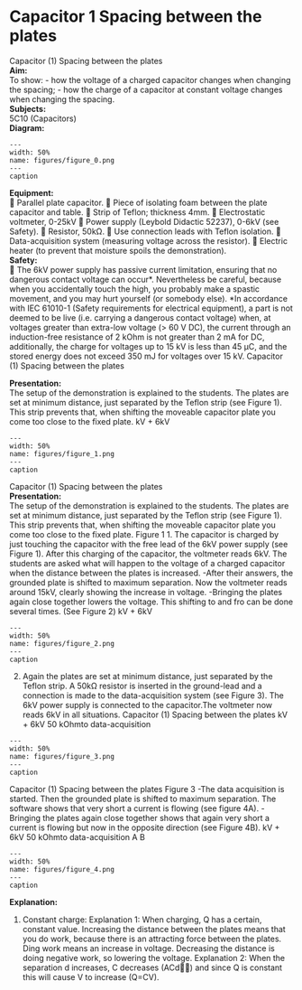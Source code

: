 # Capacitor  1 Spacing between the plates 
 Capacitor (1) Spacing between the plates   
<b> Aim: </b>  
 To show: - how the voltage of a charged capacitor changes when changing the spacing; - how the charge of a capacitor at constant voltage changes when changing the spacing.   
<b> Subjects: </b>  
 5C10 (Capacitors)   
<b> Diagram: </b>  
   
```{figure} figures/figure_0.png  
---  
width: 50%  
name: figures/figure_0.png  
---  
caption  
``` 
    
<b> Equipment: </b>  
  Parallel plate capacitor.  Piece of isolating foam between the plate capacitor and table.  Strip of Teflon; thickness 4mm.  Electrostatic voltmeter, 0-25kV  Power supply (Leybold Didactic 52237), 0-6kV (see Safety).  Resistor, 50kΩ.  Use connection leads with Teflon isolation.  Data-acquisition system (measuring voltage across the resistor).  Electric heater (to prevent that moisture spoils the demonstration).   
<b> Safety: </b>  
  The 6kV power supply has passive current limitation, ensuring that no dangerous contact voltage can occur*. Nevertheless be careful, because when you accidentally touch the high, you probably make a spastic movement, and you may hurt yourself (or somebody else). *In accordance with IEC 61010-1 (Safety requirements for electrical equipment), a part is not deemed to be live (i.e. carrying a dangerous contact voltage) when, at voltages greater than extra-low voltage (> 60 V DC), the current through an induction-free resistance of 2 kOhm is not greater than 2 mA for DC, additionally, the charge for voltages up to 15 kV is less than 45 µC, and the stored energy does not exceed 350 mJ for voltages over 15 kV. Capacitor (1) Spacing between the plates
    
<b> Presentation: </b>  
 The setup of the demonstration is explained to the students. The plates are set at minimum distance, just separated by the Teflon strip (see Figure 1). This strip prevents that, when shifting the moveable capacitor plate you come too close to the fixed plate.  kV +         6kV   
```{figure} figures/figure_1.png  
---  
width: 50%  
name: figures/figure_1.png  
---  
caption  
``` 
 Capacitor (1) Spacing between the plates    
<b> Presentation: </b>  
 The setup of the demonstration is explained to the students. The plates are set at minimum distance, just separated by the Teflon strip (see Figure 1). This strip prevents that, when shifting the moveable capacitor plate you come too close to the fixed plate.  Figure 1  1. The capacitor is charged by just touching the capacitor with the free lead of the 6kV power supply (see Figure 1). After this charging of the capacitor, the voltmeter reads 6kV. The students are asked what will happen to the voltage of a charged capacitor when the distance between the plates is increased.  -After their answers, the grounded plate is shifted to maximum separation. Now the voltmeter reads around 15kV, clearly showing the increase in voltage. -Bringing the plates again close together lowers the voltage. This shifting to and fro can be done several times. (See Figure 2)  kV +         6kV   
```{figure} figures/figure_2.png  
---  
width: 50%  
name: figures/figure_2.png  
---  
caption  
``` 
 2. Again the plates are set at minimum distance, just separated by the Teflon strip. A 50kΩ resistor is inserted in the ground-lead and a connection is made to the data-acquisition system (see Figure 3). The 6kV power supply is connected to the capacitor.The voltmeter now reads 6kV in all situations.  Capacitor (1) Spacing between the plates kV +         6kV 50 kOhmto  data-acquisition   
```{figure} figures/figure_3.png  
---  
width: 50%  
name: figures/figure_3.png  
---  
caption  
``` 
 Capacitor (1) Spacing between the plates  Figure 3 -The data acquisition is started. Then the grounded plate is shifted to maximum separation. The software shows that very short a current is flowing (see figure 4A). -Bringing the plates again close together shows that again very short a current is flowing but now in the opposite direction (see Figure 4B). kV +         6kV 50 kOhmto  data-acquisition A B   
```{figure} figures/figure_4.png  
---  
width: 50%  
name: figures/figure_4.png  
---  
caption  
``` 
   
<b> Explanation: </b>  
 1. Constant charge: Explanation 1: When charging, Q has a certain, constant value. Increasing the distance between the plates means that you do work, because there is an attracting force between the plates. Ding work means an increase in voltage. Decreasing the distance is doing negative work, so lowering the voltage.  Explanation 2: When the separation d increases, C decreases (ACd) and since Q is constant this will cause V to increase (Q=CV).  